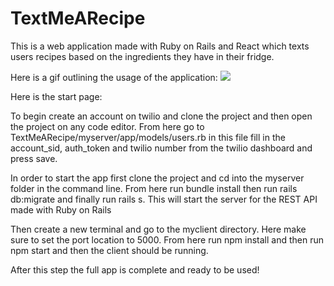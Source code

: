 # TextMeARecipe
This is a web application made with Ruby on Rails and React which texts users recipes based on the ingredients they have in their fridge.

Here is a gif outlining the usage of the application:
![](ExampleofApp.gif)

Here is the start page:

To begin create an account on twilio and clone the project and then open the project on any code editor. 
From here go to TextMeARecipe/myserver/app/models/users.rb in this file fill in the account_sid, auth_token and twilio number from the twilio dashboard and press save.

In order to start the app first clone the project and cd into the myserver folder in the command line. From here run bundle install then run rails db:migrate
and finally run rails s. This will start the server for the REST API made with Ruby on Rails

Then create a new terminal and go to the myclient directory. Here make sure to set the port location to 5000.
From here run npm install and then run npm start and then the client should be running. 

After this step the full app is complete and ready to be used!
